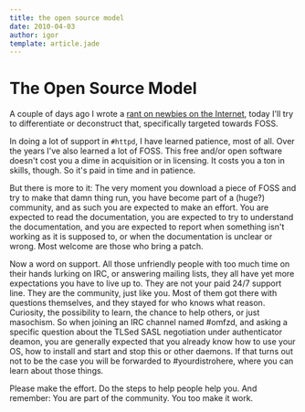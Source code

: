 ```yaml
---
title: the open source model
date: 2010-04-03
author: igor
template: article.jade
---
```


# The Open Source Model

A couple of days ago I wrote a [rant on newbies on the Internet](/2010/03/20/newbies-on-the-internet-vs-other-fields), today I'll try to differentiate or deconstruct that, specifically targeted towards FOSS.

In doing a lot of support in `#httpd`, I have learned patience, most of all.
Over the years I've also learned a lot of FOSS.
This free and/or open software doesn't cost you a dime in acquisition or in licensing.
It costs you a ton in skills, though.
So it's paid in time and in patience.

But there is more to it: The very moment you download a piece of FOSS and try to make that damn thing run, you have become part of a (huge?) community, and as such you are expected to make an effort.
You are expected to read the documentation, you are expected to try to understand the documentation, and you are expected to report when something isn't working as it is supposed to, or when the documentation is unclear or wrong.
Most welcome are those who bring a patch.

Now a word on support.
All those unfriendly people with too much time on their hands lurking on IRC, or answering mailing lists, they all have yet more expectations you have to live up to.
They are not your paid 24/7 support line.
They are the community, just like you.
Most of them got there with questions themselves, and they stayed for who knows what reason.
Curiosity, the possibility to learn, the chance to help others, or just masochism.
So when joining an IRC channel named \#omfzd, and asking a specific question about the TLSed SASL negotiation under authenticator deamon, you are generally expected that you already know how to use your OS, how to install and start and stop this or other daemons.
If that turns out not to be the case you will be forwarded to \#yourdistrohere, where you can learn about those things.

Please make the effort.
Do the steps to help people help you.
And remember: You are part of the community.
You too make it work.
